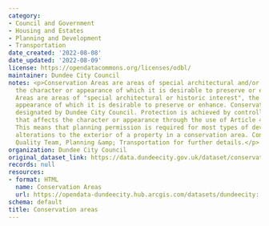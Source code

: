 ```yaml
---
category:
- Council and Government
- Housing and Estates
- Planning and Development
- Transportation
date_created: '2022-08-08'
date_updated: '2022-08-09'
license: https://opendatacommons.org/licenses/odbl/
maintainer: Dundee City Council
notes: <p>Conservation Areas are areas of special architectural and/or historic interest,
  the character or appearance of which it is desirable to preserve or enhance.\r\n\r\nConservation
  Areas are areas of "special architectural or historic interest", the character or
  appearance of which it is desirable to preserve or enhance. Conservation Areas are
  designated by Dundee City Council. Protection is achieved by controlling development
  that affects the character or appearance through the use of Article 4 directions.
  This means that planning permission is required for most types of development and
  alterations to the exterior of a property in a conservation area. Contact the Development
  Quality Team, Planning &amp; Transportation for further details.</p>
organization: Dundee City Council
original_dataset_link: https://data.dundeecity.gov.uk/dataset/conservation-areas
records: null
resources:
- format: HTML
  name: Conservation Areas
  url: https://opendata-dundeecity.hub.arcgis.com/datasets/dundeecity::dcc-conservation-areas-2020/about
schema: default
title: Conservation areas
---
```


